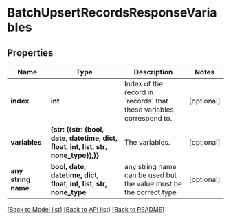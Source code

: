 # BatchUpsertRecordsResponseVariables


## Properties
Name | Type | Description | Notes
------------ | ------------- | ------------- | -------------
**index** | **int** | Index of the record in &#x60;records&#x60; that these variables correspond to. | [optional] 
**variables** | **{str: ({str: (bool, date, datetime, dict, float, int, list, str, none_type)},)}** | The variables. | [optional] 
**any string name** | **bool, date, datetime, dict, float, int, list, str, none_type** | any string name can be used but the value must be the correct type | [optional]

[[Back to Model list]](../README.md#documentation-for-models) [[Back to API list]](../README.md#documentation-for-api-endpoints) [[Back to README]](../README.md)


